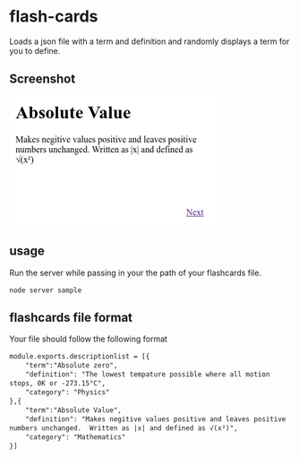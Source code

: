 # flash-cards
Loads a json file with a term and definition and randomly displays a term for you to define.

## Screenshot
![Sample screenshot](https://github.com/stevenharradine/flash-cards/blob/master/screen.png)

## usage
Run the server while passing in your the path of your flashcards file.
```
node server sample
```

## flashcards file format
Your file should follow the following format
```
module.exports.descriptionlist = [{
	"term":"Absolute zero",
	"definition": "The lowest tempature possible where all motion stops, 0K or -273.15°C",
	"category": "Physics"
},{
	"term":"Absolute Value",
	"definition": "Makes negitive values positive and leaves positive numbers unchanged.  Written as |x| and defined as √(x²)",
	"category": "Mathematics"
}]
```

